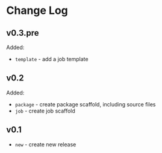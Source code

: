 # Change Log

## v0.3.pre

Added:

* `template` - add a job template

## v0.2

Added:

* `package` - create package scaffold, including source files
* `job` - create job scaffold

## v0.1

* `new` - create new release